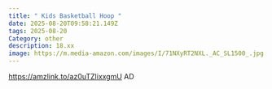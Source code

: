 ```yaml
---
title: " Kids Basketball Hoop "
date: 2025-08-20T09:58:21.149Z
tags: 2025-08-20
Category: other
description: 18.xx
image: https://m.media-amazon.com/images/I/71NXyRT2NXL._AC_SL1500_.jpg
---
```

https://amzlink.to/az0uTZlixxgmU
AD